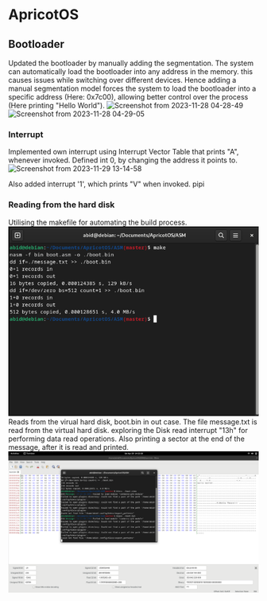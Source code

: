 # ApricotOS

## Bootloader
Updated the bootloader by manually adding the segmentation. The system can automatically load the bootloader into any address in the memory. this causes issues while switching over different devices.
Hence adding a manual segmentation model forces the system to load the bootloader into a specific address (Here: 0x7c00), allowing better control over the process (Here printing "Hello World").
![Screenshot from 2023-11-28 04-28-49](https://github.com/abid-sayyad/ApricotOS/assets/49099853/ad4777c8-b360-4af9-a4bc-830c06bb16c6)
![Screenshot from 2023-11-28 04-29-05](https://github.com/abid-sayyad/ApricotOS/assets/49099853/33f11404-528e-4502-a99c-95f8e9513441)

### Interrupt
Implemented own interrupt using Interrupt Vector Table that prints "A", whenever invoked. Defined int 0, by changing the address it points to.
![Screenshot from 2023-11-29 13-14-58](https://github.com/abid-sayyad/ApricotOS/assets/49099853/3a0e11a5-2286-4330-ac6a-b95b6add951f)


Also added interrupt '1', which prints "V" when invoked.
pipi
### Reading from the hard disk
Utilising the makefile for automating the build process.
![alt text](<Screenshot from 2024-04-20 14-21-15.png>)
Reads from the virual hard disk, boot.bin in out case. The file message.txt is read from the virtual hard disk. exploring the Disk read interrupt "13h" for performing
data read operations. Also printing a sector at the end of the message, after it is read and printed.
![alt text](<Screenshot from 2024-04-20 14-22-33.png>)